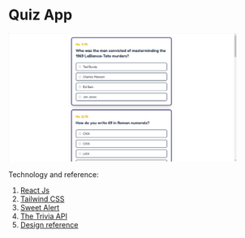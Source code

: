 # Quiz App

<img src="src/img/quiz-screenshoot.png" width="450">

Technology and reference:

1. [React Js](https://reactjs.org/)
2. [Tailwind CSS](https://tailwindcss.com/)
3. [Sweet Alert](https://sweetalert.js.org/)
4. [The Trivia API](https://the-trivia-api.com/)
5. [Design reference](https://dribbble.com/shots/16217895-Quiz-Mobile-App?showSimilarShots=true&_=1654697284321)
